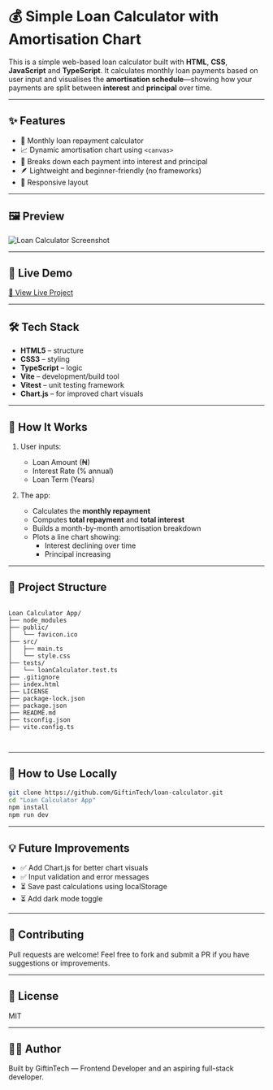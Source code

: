 # 💰 Simple Loan Calculator with Amortisation Chart

This is a simple web-based loan calculator built with **HTML**, **CSS**, **JavaScript** and **TypeScript**. It calculates monthly loan payments based on user input and visualises the **amortisation schedule**—showing how your payments are split between **interest** and **principal** over time.

---

## ✨ Features

- 🧮 Monthly loan repayment calculator
- 📈 Dynamic amortisation chart using `<canvas>`
- 🧠 Breaks down each payment into interest and principal
- 🪶 Lightweight and beginner-friendly (no frameworks)
- 📱 Responsive layout

---

## 🖼 Preview

![Loan Calculator Screenshot](screenshot.png) <!-- Add your screenshot here -->

---

## 🚀 Live Demo

[🔗 View Live Project](https://your-github-username.github.io/loan-calculator) <!-- Replace with your link -->

---

## 🛠 Tech Stack

- **HTML5** – structure
- **CSS3** – styling
- **TypeScript** – logic
- **Vite** – development/build tool
- **Vitest** – unit testing framework
- **Chart.js** – for improved chart visuals

---

## 📌 How It Works

1. User inputs:

   - Loan Amount (₦)
   - Interest Rate (% annual)
   - Loan Term (Years)

2. The app:
   - Calculates the **monthly repayment**
   - Computes **total repayment** and **total interest**
   - Builds a month-by-month amortisation breakdown
   - Plots a line chart showing:
     - Interest declining over time
     - Principal increasing

---

## 📁 Project Structure

```

Loan Calculator App/
├── node_modules
├── public/
│   └── favicon.ico
├── src/
│   ├── main.ts
│   └── style.css
├── tests/
│   └── loanCalculator.test.ts
├── .gitignore
├── index.html
├── LICENSE
├── package-lock.json
├── package.json
├── README.md
├── tsconfig.json
├── vite.config.ts



```

---

## 🧪 How to Use Locally

```bash
git clone https://github.com/GiftinTech/loan-calculator.git
cd "Loan Calculator App"
npm install
npm run dev
```

---

## 💡 Future Improvements

- ✅ Add Chart.js for better chart visuals
- ✅ Input validation and error messages
- ⏳ Save past calculations using localStorage
- ⏳ Add dark mode toggle

---

## 🤝 Contributing

Pull requests are welcome! Feel free to fork and submit a PR if you have suggestions or improvements.

---

## 📜 License

MIT

---

## 👨‍💻 Author

Built by GiftinTech — Frontend Developer and an aspiring full-stack developer.
